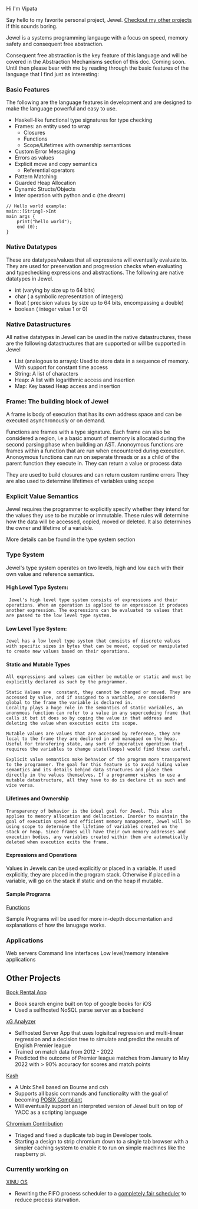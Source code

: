 Hi I'm Vipata

Say hello to my favorite personal project, Jewel. [Checkout my other projects](#other-projects) if this sounds boring.

Jewel is a systems programming langauge with a focus on speed, memory safety and consequent free abstraction.

Consequent free abstraction is the key feature of this language and will be covered in the Abstraction Mechanisms section of this doc. Coming soon.
Until then please bear with me by reading through the basic features of the language that I find just as interesting:

### Basic Features

The following are the language features in development and are designed to make the language powerful and easy to use.
- Haskell-like functional type signatures for type checking
-  Frames: an entity used to wrap 
    -  Closures
    -  Functions
    -  Scope/Lifetimes with ownership semantices 
- Custom Error Messaging
- Errors as values
- Explicit move and copy semantics
    - Referential operators
- Pattern Matching
- Guarded Heap Allocation
- Dynamic Structs/Objects
- Inter operation with python and c (the dream)

```
// Hello world example:
main::[String]->Int
main args {
    print("hello world");
    end (0);
}

```

### Native Datatypes
These are datatypes/values that all expressions will eventually evaluate to. 
They are used for preservation and progression checks when evaluating and typechecking expressions and abstractions.
The following are native datatypes in Jewel.
- int (varying by size up to 64 bits)
- char ( a symbolic representation of integers)
- float ( precision values by size up to 64 bits, encompassing a double)
- boolean ( integer value 1 or 0) 


### Native Datastructures
All native datatypes in Jewel can be used in the native datastructures, these are the following datastructures that are supported or will be supported in Jewel
- List (analogous to arrays): Used to store data in a sequence of memory. With support for constant time access
- String: A list of characters
- Heap: A list with logarithmic access and insertion
- Map: Key based Heap access and insertion

### Frame: The building block of Jewel 
A frame is body of execution that has its own address space and can be executed asynchronously or on demand.

Functions are frames with a type signature. Each frame can also be considered a region, i.e a basic amount of memory is allocated during the second parsing phase when building an AST.
Anonoymous functions are frames within a function that are run when encountered during execution. Anonoymous functions can run on seperate threads or as a child of the parent function they execute in. They can return a value or process data

They are used to build closures and can return custom runtime errors
They are also used to determine lifetimes of variables using scope

### Explicit Value Semantics
Jewel requires the programmer to explicitly specify whether they intend for the values they use to be mutable or immutable. These rules will determine how the data will be accessed, copied, moved or deleted. It also determines the owner and lifetime of a variable.

More details can be found in the type system section 

### Type System

Jewel's type system operates on two levels, high and low each with their own value and reference semantics. 


#### High Level Type System:
     Jewel's high level type system consists of expressions and their operations. When an operation is applied to an expression it produces another expression. The expressions can be evaluated to values that are passed to the low level type system.
     
#### Low Level Type System:
    Jewel has a low level type system that consists of discrete values with specific sizes in bytes that can be moved, copied or manipulated to create new values based on their operations.
    
#### Static and Mutable Types
    All expressions and values can either be mutable or static and must be explicitly declared as such by the programmer.
    
    Static Values are  constant, they cannot be changed or moved. They are accessed by value, and if assigned to a variable, are considered global to the frame the variable is declared in. 
    Locality plays a huge role in the semantics of static variables, an anonymous function can refer to a value in any supercedeing frame that calls it but it does so by coping the value in that address and deleting the value when execution exits its scope.
    
    Mutable values are values that are accessed by reference, they are local to the frame they are declared in and managaed on the heap. Useful for transfering state, any sort of imperative operation that requires the variables to change state(loops) would find these useful. 
    
    Explicit value semantics make behavior of the program more transparent to the programmer. The goal for this feature is to avoid hiding value semantics and its details behind data structures and place them directly in the values themselves. If a programmer wishes to use a mutable datastructure, all they have to do is declare it as such and vice versa. 

#### Lifetimes and Ownership
    Transparency of behavior is the ideal goal for Jewel. This also applies to memory allocation and dellocation. Inorder to maintain the goal of execution speed and efficient memory management, Jewel will be using scope to determine the lifetime of variables created on the stack or heap. Since frames will have their own memory addresses and execution bodies, any variables created within them are automatically deleted when execution exits the frame.  
    
#### Expressions and Operations

Values in Jewels can be used explicitly or placed in a variable.
If used explicitly, they are placed in the program stack. Otherwise if placed in a variable, will go on the stack if static and on the heap if mutable. 

#### Sample Programs
[Functions](functions.md)

Sample Programs will be used for more in-depth documentation and explanations of how the lanugage works.


### Applications

Web servers
Command line interfaces
Low level/memory intensive applications



## Other Projects
[Book Rental App](https://github.com/elielvipata/BookRentalApp)
- Book search engine built on top of google books for iOS
- Used a selfhosted NoSQL parse server as a backend

[xG Analyzer](https://github.com/CS407Team/xGAnalyzer)
- Selfhosted Server App that uses logisitcal regression and multi-linear regression and a decision tree to simulate and predict the results of English Premier league 
- Trained on match data from 2012 - 2022
- Predicted the outcome of Premier league matches from January to May 2022 with > 90% accuracy for scores and match points

[Kash](https://github.com/elielvipata/kash_public.git)
- A Unix Shell based on Bourne and csh
- Supports all basic commands and functionality with the goal of becoming [POSIX Compliant](https://posix.opengroup.org)
- Will eventually support an interpreted version of Jewel built on top of YACC as a scripting language

[Chromium Contribution](https://www.chromium.org/Home/)
- Triaged and fixed a duplicate tab bug in Developer tools.
- Starting a design to strip chromium down to a single tab browser with a simpler caching system to enable it to run on simple machines like the raspberry pi.

### Currently working on
[XINU OS](https://xinu.cs.purdue.edu)
- Rewriting the FIFO process scheduler to a [completely fair scheduler](https://developer.ibm.com/tutorials/l-completely-fair-scheduler/) to reduce process starvation.







